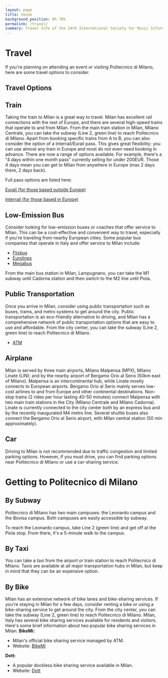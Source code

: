 ```yaml
---
layout: page
title: Venue
background_position: 0% 70%
permalink: /travel/
summary: Travel Info of the 24th International Society for Music Information Retrieval Conference
---
```


# Travel

If you're planning on attending an event or visiting Politecnico di Milano, here are some travel options to consider.

## Travel Options
## Train
Taking the train to Milan is a great way to travel. Milan has excellent rail connections with the rest of Europe, and there are several high-speed trains that operate to and from Milan. From the main train station in Milan, Milano Centrale, you can take the subway (Line 2, green line) to reach Politecnico di Milano.
Apart from booking specific trains from A to B, you can also consider the option of a Interrail/Eurail pass. This gives great flexibility: you can use almost any train in Europe and most do not even need booking in advance.
There are now a range of options available. For example, there's a "4 days within one month pass" currently selling for under 200EUR. Those 4 days mean you can get to Milan from anywhere in Europe (max 2 days there, 2 days back).
 
Full pass options are listed here:
 
[Eurail (for those based outside Europe)](https://www.eurail.com/en/eurail-passes/global-pass)

[Interrail (for those based in Europe)](https://www.interrail.eu/en/interrail-passes/global-pass)


## Low-Emission Bus
Consider looking for low-emission buses or coaches that offer service to Milan.
This can be a cost-effective and convenient way to travel, especially if you're traveling from nearby European cities. Some popular bus companies that operate in Italy and offer service to Milan include:

- [Flixbus](https://www.flixbus.com/)
- [Eurolines](https://www.eurolines.com/en/)
- [Megabus](https://www.megabus.com/)

From the main bus station in Milan, Lampugnano, you can take the M1 subway until Cadorna station and then switch to the M2 line until Piola.

## Public Transportation
Once you arrive in Milan, consider using public transportation such as buses, trams, and metro systems to get around the city. Public transportation is an eco-friendly alternative to driving, and Milan has a comprehensive network of public transportation options that are easy to use and affordable. From the city center, you can take the subway (Line 2, green line) to reach Politecnico di Milano.
- [ATM](https://www.atm.it/en/Pages/default.aspx)

## Airplane
Milan is served by three main airports, Milano Malpensa (MPX), Milano Linate (LIN); and by the nearby airport of Bergamo Orio al Serio (50km east of Milano). Malpensa is an intercontinental hub, while Linate mostly connects to European airports. Bergamo Orio al Serio mainly serves low-cost airlines to and from Europe and other continental destinations. Non-stop trains (2 rides per hour lasting 40-50 minutes) connect Malpensa with two main train stations in the City (Milano Centrale and Milano Cadorna). Linate is currently connected to the city center both by an express bus and by the recently inaugurated M4 metro line. Several shuttle buses also connect the Bergamo Orio al Serio airport, with Milan central station (50 min approximately).

## Car
Driving to Milan is not recommended due to traffic congestion and limited parking options. However, if you must drive, you can find parking options near Politecnico di Milano or use a car-sharing service.

# Getting to Politecnico di Milano

## By Subway
Politecnico di Milano has two main campuses: the Leonardo campus and the Bovisa campus. Both campuses are easily accessible by subway.

To reach the Leonardo campus, take Line 2 (green line) and get off at the Piola stop. From there, it's a 5-minute walk to the campus.

## By Taxi
You can take a taxi from the airport or train station to reach Politecnico di Milano. Taxis are available at all major transportation hubs in Milan, but keep in mind that they can be an expensive option.

## By Bike
Milan has an extensive network of bike lanes and bike-sharing services. If you're staying in Milan for a few days, consider renting a bike or using a bike-sharing service to get around the city. From the city center, you can take the subway (Line 2, green line) to reach Politecnico di Milano.
Milan, Italy has several bike sharing services available for residents and visitors. Here's some brief information about two popular bike sharing services in Milan:
**BikeMi:**
- Milan's official bike sharing service managed by ATM.
- Website: [BikeMi](https://www.bikemi.com/)

**Dott:**
- A popular dockless bike sharing service available in Milan.
- Website: [Dott](https://www.ridedott.com/it/milan)

